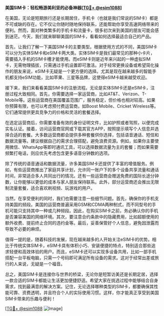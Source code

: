 **美国SIM卡：轻松畅游美利坚的必备神器[[TG💪+ @esim1088](https://t.me/s/esim1088)]**

在美国，无论是短期旅行还是长期居住，手机卡（也就是我们常说的SIM卡）都是不可或缺的存在。它不仅让你随时随地保持联系，还能帮助你享受高速网络带来的便利。然而，面对种类繁多的手机卡和流量卡，很多初次来到美国的朋友可能会感到迷茫。今天，我们就来聊聊美国的SIM卡，看看如何选择最适合自己的产品。

首先，让我们了解一下美国SIM卡的主要类型。根据使用方式的不同，美国SIM卡可以分为实体SIM卡和eSIM卡两大类。实体SIM卡是我们最常见的那种小卡片，需要插入手机的SIM卡槽才能使用。而eSIM卡则是近年来兴起的一种虚拟SIM卡，无需物理插拔，只需通过手机设置即可激活。对于经常更换设备或希望简化操作的朋友来说，eSIM卡无疑是一个更方便的选择。尤其是现在越来越多的智能手机都支持eSIM功能，比如苹果、三星等品牌，这使得eSIM卡越来越受欢迎。

接下来，我们来看看美国SIM卡的注册流程。无论是实体SIM卡还是eSIM卡，注册过程大致相同。首先，你需要选择一家运营商，比如AT&T、Verizon、T-Mobile等。这些运营商在美国覆盖范围广，服务稳定，但价格也相对较高。如果你预算有限，也可以考虑预付费运营商，如Boost Mobile、Cricket Wireless等。它们通常提供更具竞争力的价格和灵活的套餐选择。

在选定运营商后，你需要准备有效的身份证明文件，比如护照或者驾照，以便完成实名认证。接着，访问运营商官网或下载其官方APP，按照提示填写个人信息并选择合适的套餐。大多数运营商都会提供多种套餐供你选择，包括语音通话、短信和数据流量等。建议根据自己的需求合理搭配，避免浪费资源。例如，如果你主要使用微信、WhatsApp等即时通讯工具，可以选择数据流量为主的套餐；而如果需要频繁打电话，则应优先考虑包含更多语音分钟数的选项。

除了传统的语音通话和数据流量，许多美国SIM卡还提供了丰富的增值服务。例如，有些运营商推出了家庭共享计划，允许同一账户下的多个设备共享流量和通话时间，非常适合多人共同出行的情况。还有一些运营商会赠送免费的国际长途分钟数，让你能够以更低的成本与家人朋友保持联系。此外，部分运营商还会推出无限制流量套餐，适合喜欢刷视频、玩游戏的用户。

当然，在享受便利的同时，我们也需要注意一些细节问题。首先，确保你的手机支持美国的频段。美国的运营商普遍采用GSM和CDMA两种制式，而不同型号的手机可能只支持其中一种或几种频段。因此，在购买SIM卡之前，务必确认你的手机是否兼容美国的网络环境。其次，要注意合约条款中的隐藏费用，比如超额使用的额外收费、提前终止合同的违约金等。最后，妥善保管好个人信息，避免因泄露而导致不必要的麻烦。

值得一提的是，随着科技的发展，现在越来越多的人开始关注eSIM卡的优势。相比于传统实体SIM卡，eSIM卡具有体积小巧、安装便捷的特点，特别适合那些追求轻便和高效体验的用户。而且，eSIM卡还可以实现多设备共用，比如一部手机搭配一台平板电脑，只需一个号码即可满足所有设备的需求。这对于经常出差或旅行的人来说，无疑是一个福音。

总之，美国SIM卡是连接你与世界的桥梁，无论你是短暂访美还是长期定居，选择一款合适的SIM卡都能让生活更加便捷舒适。希望大家在挑选过程中能够结合自身需求，找到最满意的解决方案。记住，无论选择哪种类型的SIM卡，都要确保其性能可靠、资费透明，并且符合个人的实际使用习惯。这样，你才能真正享受到美国SIM卡带来的乐趣与便利！

[[TG💪+ @esim1088](https://t.me/s/esim1088) ![Image](https://i.postimg.cc/4NQfJmqS/Snipaste-2025-05-13-00-14-12.png)]